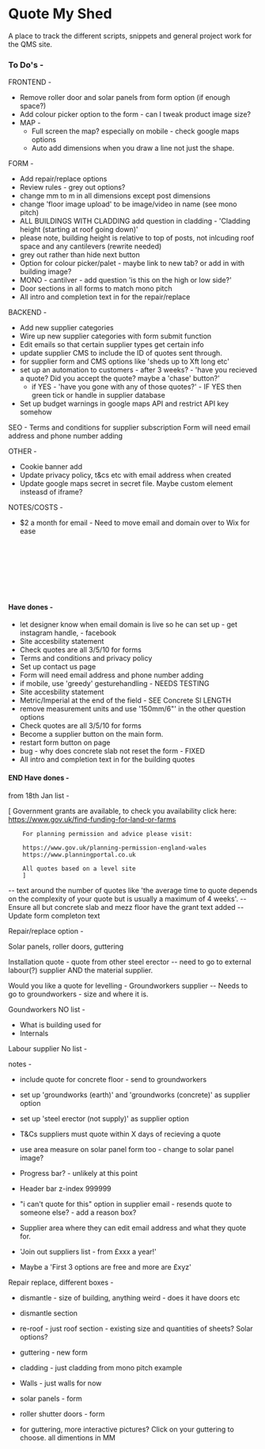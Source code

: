 <h1>Quote My Shed</h1>

A place to track the different scripts, snippets and general project work for the QMS site.

<h3>To Do's -</h3>

FRONTEND -

- Remove roller door and solar panels from form option (if enough space?)
- Add colour picker option to the form - can I tweak product image size?
- MAP -
  - Full screen the map? especially on mobile - check google maps options
  - Auto add dimensions when you draw a line not just the shape.

FORM -

- Add repair/replace options
- Review rules - grey out options?
- change mm to m in all dimensions except post dimensions
- change 'floor image upload' to be image/video in name (see mono pitch)
- ALL BUILDINGS WITH CLADDING add question in cladding - 'Cladding height (starting at roof going down)'
- please note, building height is relative to top of posts, not inlcuding roof space and any cantilevers (rewrite needed)
- grey out rather than hide next button
- Option for colour picker/palet - maybe link to new tab? or add in with building image?
- MONO - cantilver - add question 'is this on the high or low side?'
- Door sections in all forms to match mono pitch
- All intro and completion text in for the repair/replace

BACKEND -

- Add new supplier categories
- Wire up new supplier categories with form submit function
- Edit emails so that certain supplier types get certain info
- update supplier CMS to include the ID of quotes sent through.
- for supplier form and CMS options like 'sheds up to Xft long etc'
- set up an automation to customers - after 3 weeks? - 'have you recieved a quote? Did you accept the quote? maybe a 'chase' button?'
  - if YES - 'have you gone with any of those quotes?' - IF YES then green tick or handle in supplier database
- Set up budget warnings in google maps API and restrict API key somehow

SEO -
Terms and conditions for supplier subscription
Form will need email address and phone number adding

OTHER -

- Cookie banner add
- Update privacy policy, t&cs etc with email address when created
- Update google maps secret in secret file. Maybe custom element insteasd of iframe?

NOTES/COSTS -

- $2 a month for email - Need to move email and domain over to Wix for ease

<br/>
<br/>
<br/>
<br/>
<br/>
<br/>
<h4>Have dones - </h4>

- let designer know when email domain is live so he can set up - get instagram handle, - facebook
- Site accesbility statement
- Check quotes are all 3/5/10 for forms
- Terms and conditions and privacy policy
- Set up contact us page
- Form will need email address and phone number adding
- if mobile, use 'greedy' gesturehandling - NEEDS TESTING
- Site accesbility statement
- Metric/Imperial at the end of the field - SEE Concrete Sl LENGTH
- remove measurement units and use '150mm/6"' in the other question options
- Check quotes are all 3/5/10 for forms
- Become a supplier button on the main form.
- restart form button on page
- bug - why does concrete slab not reset the form - FIXED
- All intro and completion text in for the building quotes

<h4>END Have dones - </h4>

from 18th Jan list -

[
Government grants are available, to check you availability click here:
https://www.gov.uk/find-funding-for-land-or-farms

        For planning permission and advice please visit:

        https://www.gov.uk/planning-permission-england-wales
        https://www.planningportal.co.uk

        All quotes based on a level site
        ]

-- text around the number of quotes like 'the average time to quote depends on the complexity of your quote but is usually a maximum of 4 weeks'.
-- Ensure all but concrete slab and mezz floor have the grant text added
-- Update form completon text

Repair/replace option -

Solar panels, roller doors, guttering

Installation quote - quote from other steel erector
-- need to go to external labour(?) supplier AND the material supplier.

Would you like a quote for levelling - Groundworkers supplier
-- Needs to go to groundworkers - size and where it is.

Goundworkers NO list -

- What is building used for
- Internals

Labour supplier No list -

notes -

- include quote for concrete floor - send to groundworkers

- set up 'groundworks (earth)' and 'groundworks (concrete)' as supplier option

- set up 'steel erector (not supply)' as supplier option

- T&Cs suppliers must quote within X days of recieving a quote

- use area measure on solar panel form too - change to solar panel image?

- Progress bar? - unlikely at this point

- Header bar z-index 999999

- "i can't quote for this" option in supplier email - resends quote to someone else? - add a reason box?

- Supplier area where they can edit email address and what they quote for.

- 'Join out suppliers list - from £xxx a year!'

- Maybe a 'First 3 options are free and more are £xyz'

Repair replace, different boxes -

- dismantle - size of building, anything weird - does it have doors etc
- dismantle section
- re-roof - just roof section - existing size and quantities of sheets? Solar options?
- guttering - new form
- cladding - just cladding from mono pitch example
- Walls - just walls for now
- solar panels - form
- roller shutter doors - form

- for guttering, more interactive pictures? Click on your guttering to choose. all dimentions in MM
